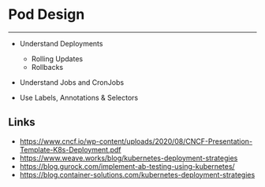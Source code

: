 # Pod Design
---

* Understand Deployments
  * Rolling Updates
  * Rollbacks

* Understand Jobs and CronJobs
* Use Labels, Annotations & Selectors 

## Links

- https://www.cncf.io/wp-content/uploads/2020/08/CNCF-Presentation-Template-K8s-Deployment.pdf
- https://www.weave.works/blog/kubernetes-deployment-strategies
- https://blog.gurock.com/implement-ab-testing-using-kubernetes/
- https://blog.container-solutions.com/kubernetes-deployment-strategies
